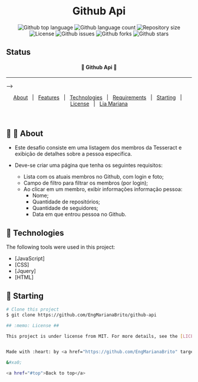 <div align="center" id="top"> 

  &#xa0;

  <!-- <a href="https://githubapi.netlify.app">Demo</a> -->
</div>

<h1 align="center">Github Api</h1>

<p align="center">
  <img alt="Github top language" src="https://img.shields.io/github/languages/top/EngMarianaBrito/github-api?color=56BEB8">

  <img alt="Github language count" src="https://img.shields.io/github/languages/count/EngMarianaBrito/github-api?color=56BEB8">

  <img alt="Repository size" src="https://img.shields.io/github/repo-size/EngMarianaBrito/github-api?color=56BEB8">

  <img alt="License" src="https://img.shields.io/github/license/EngMarianaBrito}}/github-api?color=56BEB8">

  <img alt="Github issues" src="https://img.shields.io/github/issues/EngMarianaBrito/github-api?color=56BEB8" /> 

  <img alt="Github forks" src="https://img.shields.io/github/forks/EngMarianaBrito/github-api?color=56BEB8" /> 

  <img alt="Github stars" src="https://img.shields.io/github/stars/EngMarianaBrito/github-api?color=56BEB8" /> 
</p>

<h2>Status</h2>

<h4 align="center"> 
	🚧  Github Api 🚀 
</h4> 

<hr> -->

<p align="center">
  <a href="#dart-about">About</a> &#xa0; | &#xa0; 
  <a href="#sparkles-features">Features</a> &#xa0; | &#xa0;
  <a href="#rocket-technologies">Technologies</a> &#xa0; | &#xa0;
  <a href="#white_check_mark-requirements">Requirements</a> &#xa0; | &#xa0;
  <a href="#checkered_flag-starting">Starting</a> &#xa0; | &#xa0;
  <a href="#memo-license">License</a> &#xa0; | &#xa0;
  <a href="https://github.com/EngMarianaBrito" target="_blank">Lia Mariana</a>
</p>

<br>

## :dart: 🎯 About ##

- Este desafio consiste em uma listagem dos membros da Tesseract e exibição de detalhes sobre a pessoa específica.

- Deve-se criar uma página que tenha os seguintes requisitos: 
  + Lista com os atuais membros no Github, com login e foto;
  + Campo de filtro para filtrar os membros (por login);
  + Ao clicar em um membro, exibir informações informação pessoa: 
      - Nome; 
      - Quantidade de repositórios; 
      - Quantidade de seguidores; 
      - Data em que entrou pessoa no Github.


## :rocket: Technologies ##

The following tools were used in this project:

- [JavaScript]
- [CSS]
- [Jquery]
- [HTML]

## :checkered_flag: Starting ##

```bash
# Clone this project
$ git clone https://github.com/EngMarianaBrito/github-api

## :memo: License ##

This project is under license from MIT. For more details, see the [LICENSE](LICENSE.md) file.


Made with :heart: by <a href="https://github.com/EngMarianaBrito" target="_blank">Lia Mariana</a>

&#xa0;

<a href="#top">Back to top</a>
